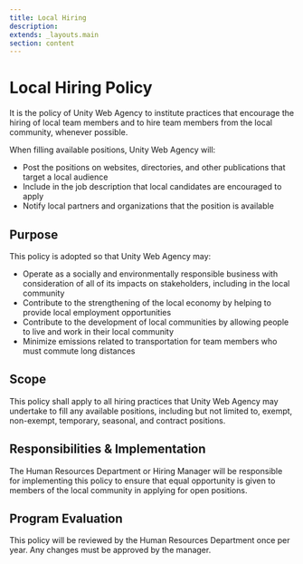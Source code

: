 ```yaml
---
title: Local Hiring
description:
extends: _layouts.main
section: content
---
```


# Local Hiring Policy

It is the policy of Unity Web Agency to institute practices that encourage the hiring of local team members and to hire team members from the local community, whenever possible.

When filling available positions, Unity Web Agency will:

- Post the positions on websites, directories, and other publications that target a local audience
- Include in the job description that local candidates are encouraged to apply
- Notify local partners and organizations that the position is available

## Purpose

This policy is adopted so that Unity Web Agency may:

- Operate as a socially and environmentally responsible business with consideration of all of its impacts on stakeholders, including in the local community
- Contribute to the strengthening of the local economy by helping to provide local employment opportunities
- Contribute to the development of local communities by allowing people to live and work in their local community
- Minimize emissions related to transportation for team members who must commute long distances

## Scope

This policy shall apply to all hiring practices that Unity Web Agency may undertake to fill any available positions, including but not limited to, exempt, non-exempt, temporary, seasonal, and contract positions.

## Responsibilities & Implementation

The Human Resources Department or Hiring Manager will be responsible for implementing this policy to ensure that equal opportunity is given to members of the local community in applying for open positions.

## Program Evaluation

This policy will be reviewed by the Human Resources Department once per year. Any changes must be approved by the manager.

